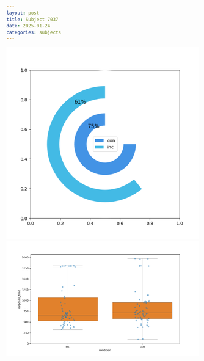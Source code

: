 ```yaml
---
layout: post
title: Subject 7037
date: 2025-01-24
categories: subjects
---
```


![](data/7037/run-7/7037_accuracy_by_condition.png)
![](data/7037/run-7/7037_rt.png)
